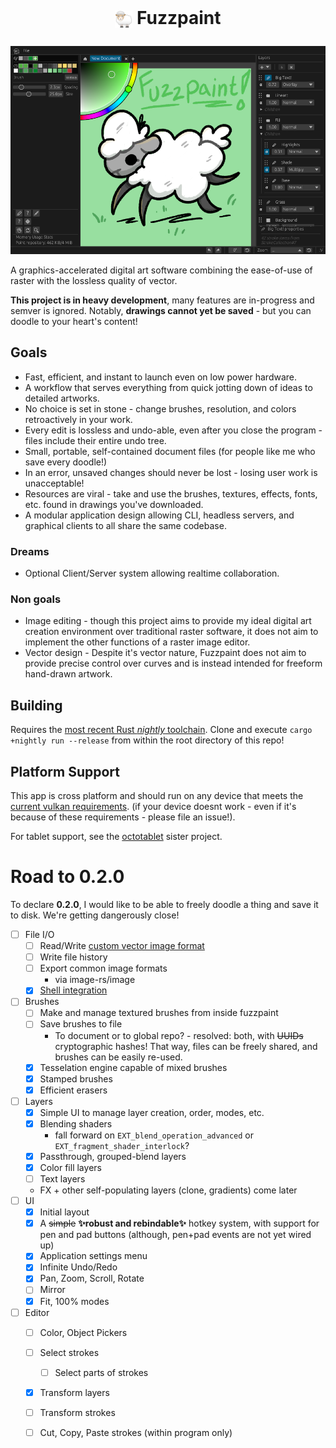 # <p style="text-align:center;"><a href="#" onclick="return false;"><img src="https://raw.githubusercontent.com/googlefonts/noto-emoji/main/svg/emoji_u1f411.svg" alt="Baa" title="Baa" style="position:relative;bottom: -0.2em;width:1em;"/></a> Fuzzpaint</p>

![a screenshot of the app, with a sheep mascot drawn](demo-images/full.png)

A graphics-accelerated digital art software combining the ease-of-use of raster with the lossless quality of vector.

**This project is in heavy development**, many features are in-progress and semver is ignored. Notably, **drawings cannot yet be saved** - but you can doodle to your heart's content!

## Goals
* Fast, efficient, and instant to launch even on low power hardware.
* A workflow that serves everything from quick jotting down of ideas to detailed artworks.
* No choice is set in stone - change brushes, resolution, and colors retroactively in your work.
* Every edit is lossless and undo-able, even after you close the program - files include their entire undo tree.
* Small, portable, self-contained document files (for people like me who save every doodle!)
* In an error, unsaved changes should never be lost - losing user work is unacceptable!
* Resources are viral - take and use the brushes, textures, effects, fonts, etc. found in drawings you've downloaded.
* A modular application design allowing CLI, headless servers, and graphical clients to all share the same codebase.

### Dreams
* Optional Client/Server system allowing realtime collaboration.

### Non goals
* Image editing - though this project aims to provide my ideal digital art creation environment over traditional raster software, it does not aim to implement the other functions of a raster image editor.
* Vector design - Despite it's vector nature, Fuzzpaint does not aim to provide precise control over curves and is instead intended for freeform hand-drawn artwork.

## Building
Requires the [most recent Rust *nightly* toolchain](https://www.rust-lang.org/tools/install). Clone and execute `cargo +nightly run --release` from within the root directory of this repo!

## Platform Support
This app is cross platform and should run on any device that meets the [current vulkan requirements](assumptions.md).
(if your device doesnt work - even if it's because of these requirements - please file an issue!).

For tablet support, see the [octotablet](https://github.com/Fuzzyzilla/octotablet) sister project.

# Road to **0.2.0**
To declare **0.2.0**, I would like to be able to freely doodle a thing and save it to disk. We're getting dangerously close!

 - [ ] File I/O
   - [ ] Read/Write [custom vector image format](fileschema.md)
   - [ ] Write file history
   - [ ] Export common image formats
     - via image-rs/image
   - [X] [Shell integration](https://github.com/Fuzzyzilla/fuzzpaint-thumbnailer)
 - [ ] Brushes
   - [ ] Make and manage textured brushes from inside fuzzpaint
   - [ ] Save brushes to file
     - To document or to global repo? - resolved: both, with ~~UUIDs~~ cryptographic hashes! That way, files can be freely shared, and brushes can be easily re-used.
   - [X] Tesselation engine capable of mixed brushes
   - [X] Stamped brushes
   - [X] Efficient erasers
 - [ ] Layers
   - [X] Simple UI to manage layer creation, order, modes, etc.
   - [X] Blending shaders
     - fall forward on `EXT_blend_operation_advanced` or `EXT_fragment_shader_interlock`?
   - [X] Passthrough, grouped-blend layers
   - [X] Color fill layers
   - [ ] Text layers
   - FX + other self-populating layers (clone, gradients) come later
 - [ ] UI
   - [X] Initial layout
   - [X] A ~~simple~~ **✨robust and rebindable✨** hotkey system, with support for
         pen and pad buttons (although, pen+pad events are not yet wired up)
   - [X] Application settings menu
   - [X] Infinite Undo/Redo
   - [X] Pan, Zoom, Scroll, Rotate
   - [ ] Mirror
   - [X] Fit, 100% modes
 - [ ] Editor
   - [ ] Color, Object Pickers
   - [ ] Select strokes
     - [ ] Select parts of strokes
   - [X] Transform layers
   - [ ] Transform strokes
   - [ ] Cut, Copy, Paste strokes (within program only)

